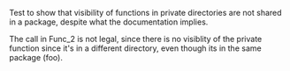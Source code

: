 Test to show that visibility of functions in private directories are
not shared in a package, despite what the documentation implies.

The call in Func_2 is not legal, since there is no visiblity of the
private function since it's in a different directory, even though its
in the same package (foo).
